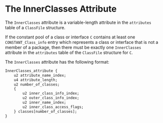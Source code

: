 # The InnerClasses Attribute

The `InnerClasses` attribute is a variable-length attribute in the `attributes` table of a `ClassFile` structure.

If the constant pool of a class or interface `C` contains at least one `CONSTANT_Class_info` entry which represents a class or interface that is not a member of a package, then there must be exactly one `InnerClasses` attribute in the `attributes` table of the `ClassFile` structure for `C`.

The `InnerClasses` attribute has the following format:

```txt
InnerClasses_attribute {
    u2 attribute_name_index;
    u4 attribute_length;
    u2 number_of_classes;
    {
        u2 inner_class_info_index;
        u2 outer_class_info_index;
        u2 inner_name_index;
        u2 inner_class_access_flags;
    } classes[number_of_classes];
}
```


